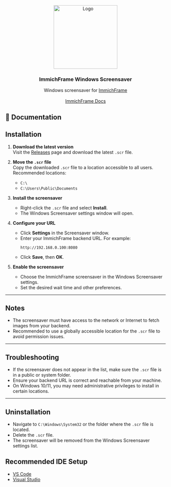 <div align="center">
  <a href="https://github.com/immichFrame/ImmichFrame_Screensaver">
    <img src="AppIcon.ico" alt="Logo" width="200" height="200">
  </a>

  <h3 align="center">ImmichFrame Windows Screensaver</h3>

  <p align="center">
    Windows screensaver for <a href="https://github.com/immichFrame/ImmichFrame">ImmichFrame</a>
    <br />
    <br />
    <a href="https://immichframe.online/docs/overview">ImmichFrame Docs</a>
  <p>
</div>

## 📄 Documentation
## Installation


1. **Download the latest version**  
   Visit the [Releases](https://github.com/immichFrame/ImmichFrame_Screensaver/releases) page and download the latest `.scr` file.

2. **Move the `.scr` file**  
   Copy the downloaded `.scr` file to a location accessible to all users. Recommended locations:  
   - `C:\`  
   - `C:\Users\Public\Documents`  

3. **Install the screensaver**  
   - Right-click the `.scr` file and select **Install**.  
   - The Windows Screensaver settings window will open.

4. **Configure your URL**  
   - Click **Settings** in the Screensaver window.  
   - Enter your ImmichFrame backend URL. For example:  
     ```
     http://192.168.0.100:8080
     ```   
   - Click **Save**, then **OK**.

5. **Enable the screensaver**  
   - Choose the ImmichFrame screensaver in the Windows Screensaver settings.  
   - Set the desired wait time and other preferences.

---

## Notes


- The screensaver must have access to the network or Internet to fetch images from your backend.  
- Recommended to use a globally accessible location for the `.scr` file to avoid permission issues.  

---

## Troubleshooting

- If the screensaver does not appear in the list, make sure the `.scr` file is in a public or system folder.  
- Ensure your backend URL is correct and reachable from your machine.  
- On Windows 10/11, you may need administrative privileges to install in certain locations.

---

## Uninstallation

- Navigate to `C:\Windows\System32` or the folder where the `.scr` file is located.  
- Delete the `.scr` file.  
- The screensaver will be removed from the Windows Screensaver settings list.

## Recommended IDE Setup

- [VS Code](https://code.visualstudio.com/)  
- [Visual Studio](https://visualstudio.microsoft.com/) 
